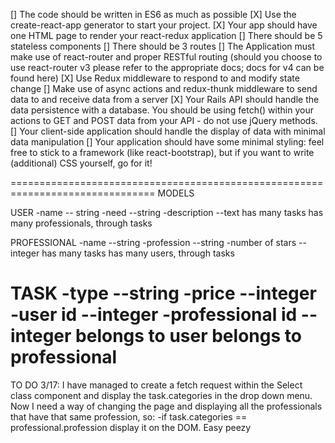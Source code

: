[] The code should be written in ES6 as much as possible
[X] Use the create-react-app generator to start your project.
[X] Your app should have one HTML page to render your react-redux application
[] There should be 5 stateless components
[] There should be 3 routes
[] The Application must make use of react-router and proper RESTful routing (should you choose to use react-router v3 please refer to the appropriate docs; docs for v4 can be found here)
[X] Use Redux middleware to respond to and modify state change
[] Make use of async actions and redux-thunk middleware to send data to and receive data from a server
[X] Your Rails API should handle the data persistence with a database. You should be using fetch() within your actions to GET and POST data from your API - do not use jQuery methods.
[] Your client-side application should handle the display of data with minimal data manipulation
[] Your application should have some minimal styling: feel free to stick to a framework (like react-bootstrap), but if you want to write (additional) CSS yourself, go for it!

===============================================================================
MODELS 

USER
    -name -- string
    -need --string 
    -description --text
has many tasks
has many professionals, through tasks

PROFESSIONAL
    -name --string
    -profession --string
    -number of stars --integer
has many tasks
has many users, through tasks


TASK
    -type --string
    -price --integer
    -user id --integer 
    -professional id --integer
belongs to user
belongs to professional
================================================================
TO DO 3/17:
I have managed to create a fetch request within the Select class component and display the task.categories in the drop down menu.
Now I need a way of changing the page and displaying all the professionals that have that same profession, so:
    -if task.categories == professional.profession
        display it on the DOM.
Easy peezy
